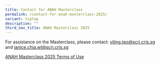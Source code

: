 ```yaml
---
title: Contact for ANAH Masterclass
permalink: /contact-for-anah-masterclass-2025/
variant: tiptap
description: ""
third_nav_title: ANAH Masterclass 2025
---
```

<p>For assistance on the Masterclass, please contact: <a href="mailto:yiling.teo@scri.cris.sg" rel="noopener noreferrer nofollow" target="_blank">yiling.teo@scri.cris.sg</a> and
<a href="mailto:janice.chia.wl@scri.cris.sg" rel="noopener noreferrer nofollow" target="_blank">janice.chia.wl@scri.cris.sg</a>
</p>
<p><a href="/anah-masterclass-2025-terms-of-use/" rel="noopener nofollow" target="_blank">ANAH Masterclass 2025 Terms of Use</a>
</p>